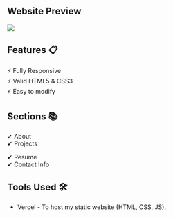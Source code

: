 ## Website Preview

![](https://github.com/patelpratyush/patelpratyush.github.io/blob/main/Preview.gif)

## Features 📋

&#9889; Fully Responsive  
&#9889; Valid HTML5 & CSS3  
&#9889; Easy to modify  

## Sections 📚

&#10004; About  
&#10004; Projects

&#10004; Resume  
&#10004; Contact Info  

## Tools Used 🛠

- Vercel - To host my static website (HTML, CSS, JS).
